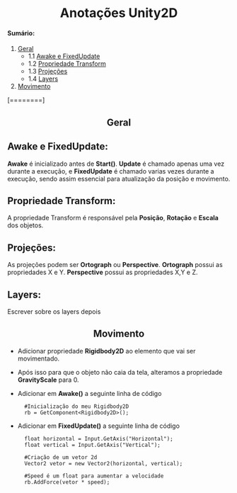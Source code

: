 
# <center>Anotações Unity2D</center>

#### Sumário:

 1. [Geral](#Geral)
	* 1.1 [Awake e FixedUpdate](#Awake-e-FixedUpdate)
	* 1.2 [Propriedade Transform](#Propriedade-Transform)
	* 1.3 [Projeções](#Projeções)
	* 1.4 [Layers](#Layers)
2. [Movimento](#Movimento)

[========]




## <center>Geral</center>
## **Awake e FixedUpdate:**
**Awake** é inicializado antes de **Start()**.
**Update** é chamado apenas uma vez durante a execução, e **FixedUpdate** é chamado varias vezes durante a execução, sendo assim essencial para atualização da posição e movimento.
## Propriedade Transform:
A propriedade Transform é responsável pela **Posição**, **Rotação** e **Escala** dos objetos.

## Projeções:
As projeções podem ser **Ortograph** ou **Perspective**.
**Ortograph** possui as propriedades X e Y.
**Perspective** possui as propriedades X,Y e Z.

## Layers:
Escrever sobre os layers depois

## <center>Movimento</center>
- Adicionar propriedade **Rigidbody2D** ao elemento que vai ser movimentado.
- Após isso para que o objeto não caia da tela, alteramos a propriedade **GravityScale** para 0.
- Adicionar em **Awake()** a seguinte linha de código

	    #Inicialização do meu Rigidbody2D
	    rb = GetComponent<Rigidbody2D>();

- Adicionar em **FixedUpdate()** a seguinte linha de código

        float horizontal = Input.GetAxis("Horizontal");
	    float vertical = Input.GetAxis("Vertical");
    
	    #Criação de um vetor 2d
	    Vector2 vetor = new Vector2(horizontal, vertical);
	    
	    #Speed é um float para aumentar a velocidade
	    rb.AddForce(vetor * speed);





